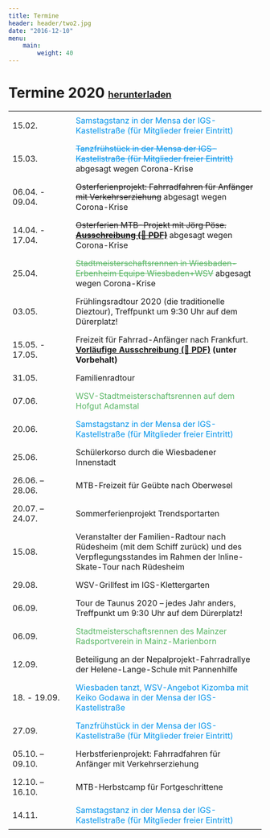 ```yaml
---
title: Termine
header: header/two2.jpg
date: "2016-12-10"
menu: 
    main:
        weight: 40
---
```


# Termine 2020 <span class="small-header">[herunterladen](termine/WSV-Termine2020.pdf)</span>

Datum | Event
--- | ---
15.02. | <span class="tanz">Samstagstanz in der Mensa der IGS-Kastellstraße (für Mitglieder freier Eintritt)</span>
15.03. | <span class="tanz"><strike>Tanzfrühstück in der Mensa der IGS-Kastellstraße (für Mitglieder freier Eintritt)</strike></span> <span class="canceled">abgesagt wegen Corona-Krise</span>
06.04. - 09.04. | <strike>Osterferienprojekt: Fahrradfahren für Anfänger mit Verkehrserziehung</strike> <span class="canceled">abgesagt wegen Corona-Krise</span>
14.04. - 17.04. | <strike>Osterferien MTB-Projekt mit Jörg Pöse. **[Ausschreibung (📄 PDF)](termine/Osterferien-WSV-2020.pdf)**</strike> <span class="canceled">abgesagt wegen Corona-Krise</span>
25.04. | <span class="race"><strike>Stadtmeisterschaftsrennen in Wiesbaden-Erbenheim Equipe Wiesbaden+WSV</strike></span> <span class="canceled">abgesagt wegen Corona-Krise</span>
03.05. | Frühlingsradtour 2020 (die traditionelle Dieztour), Treffpunkt um 9:30 Uhr auf dem Dürerplatz!
15.05. - 17.05. | Freizeit für Fahrrad-Anfänger nach Frankfurt. **[Vorläufige Ausschreibung (📄 PDF)](termine/WSV-Freizeit-2020-Frankfurt.pdf) (unter Vorbehalt)**
31.05. | Familienradtour
07.06. | <span class="race">WSV-Stadtmeisterschaftsrennen auf dem Hofgut Adamstal</span>
20.06. | <span class="tanz">Samstagstanz in der Mensa der IGS-Kastellstraße (für Mitglieder freier Eintritt)</span>
25.06. | Schülerkorso durch die Wiesbadener Innenstadt
26.06. – 28.06. | MTB-Freizeit für Geübte nach Oberwesel
20.07. – 24.07. | Sommerferienprojekt Trendsportarten
15.08. | Veranstalter der Familien-Radtour nach Rüdesheim (mit dem Schiff zurück) und des Verpflegungsstandes im Rahmen der Inline-Skate-Tour nach Rüdesheim
29.08. | WSV-Grillfest im IGS-Klettergarten
06.09. | Tour de Taunus 2020 – jedes Jahr anders, Treffpunkt um 9:30 Uhr auf dem Dürerplatz!
06.09. | <span class="race">Stadtmeisterschaftsrennen des Mainzer Radsportverein in Mainz-Marienborn</span>
12.09. | Beteiligung an der Nepalprojekt-Fahrradrallye der Helene-Lange-Schule mit Pannenhilfe
18. - 19.09. | <span class="tanz">Wiesbaden tanzt, WSV-Angebot Kizomba mit Keiko Godawa in der Mensa der IGS-Kastellstraße</span>
27.09. | <span class="tanz">Tanzfrühstück in der Mensa der IGS-Kastellstraße (für Mitglieder freier Eintritt)</span>
05.10. – 09.10. | Herbstferienprojekt: Fahrradfahren für Anfänger mit Verkehrserziehung
12.10. – 16.10. | MTB-Herbstcamp für Fortgeschrittene
14.11. | <span class="tanz">Samstagstanz in der Mensa der IGS-Kastellstraße (für Mitglieder freier Eintritt)</span>

<style type="text/css">
	thead {
		display: none;
	}

	td:first-child {
		width: 110px;
	}

	td, th {
		border: none;
		padding: 0.5em 0.5em;
	}

	.tanz {
		color: #0093eb;
	}

	.race {
		color: #57b563;
	}

	.small-header {
		font-size: 0.65em;
	}

</style>

